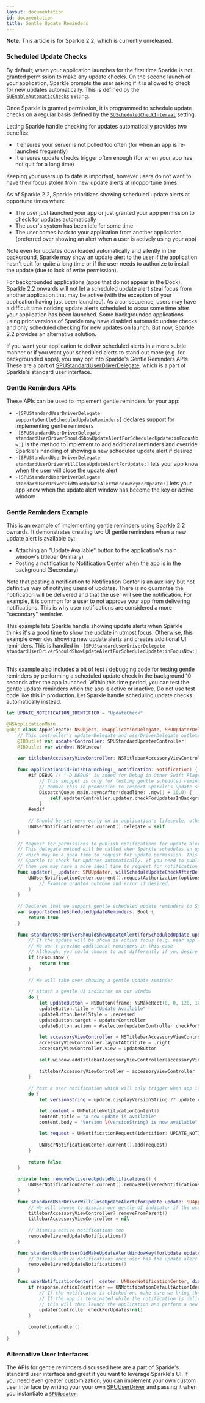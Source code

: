 ```yaml
---
layout: documentation
id: documentation
title: Gentle Update Reminders
---
```


**Note**: This article is for Sparkle 2.2, which is currently unreleased.

### Scheduled Update Checks

By default, when your application launches for the first time Sparkle is not granted permission to make any update checks. On the second launch of your application, Sparkle prompts the user asking if it is allowed to check for new updates automatically. This is defined by the [`SUEnableAutomaticChecks`](/documentation/customization) setting.

Once Sparkle is granted permission, it is programmed to schedule update checks on a regular basis defined by the [`SUScheduledCheckInterval`](/documentation/customization/) setting.

Letting Sparkle handle checking for updates automatically provides two benefits:
* It ensures your server is not polled too often (for when an app is re-launched frequently)
* It ensures update checks trigger often enough (for when your app has not quit for a long time)

Keeping your users up to date is important, however users do not want to have their focus stolen from new update alerts at inopportune times.

As of Sparkle 2.2, Sparkle prioritizes showing scheduled update alerts at opportune times when:
* The user just launched your app or just granted your app permission to check for updates automatically
* The user's system has been idle for some time
* The user comes back to your application from another application (preferred over showing an alert when a user is actively using your app)

Note even for updates downloaded automatically and silently in the background, Sparkle may show an update alert to the user if the application hasn't quit for quite a long time or if the user needs to authorize to install the update (due to lack of write permission).

For backgrounded applications (apps that do not appear in the Dock), Sparkle 2.2 onwards will not let a scheduled update alert steal focus from another application that may be active (with the exception of your application having just been launched). As a consequence, users may have a difficult time noticing update alerts scheduled to occur some time after your application has been launched. Some backgrounded applications using prior versions of Sparkle may have disabled automatic update checks and only scheduled checking for new updates on launch. But now, Sparkle 2.2 provides an alternative solution.

If you want your application to deliver scheduled alerts in a more subtle manner or if you want your scheduled alerts to stand out more (e.g. for backgrounded apps), you may opt into Sparkle's Gentle Reminders APIs. These are a part of [SPUStandardUserDriverDelegate](/documentation/api-reference/Protocols/SPUStandardUserDriverDelegate.html), which is a part of Sparkle's standard user interface.

### Gentle Reminders APIs

These APIs can be used to implement gentle reminders for your app:

* `-[SPUStandardUserDriverDelegate supportsGentleScheduledUpdateReminders]` declares support for implementing gentle reminders
* `-[SPUStandardUserDriverDelegate standardUserDriverShouldShowUpdateAlertForScheduledUpdate:inFocusNow:]` is the method to implement to add additional reminders and override Sparkle's handling of showing a new scheduled update alert if desired
* `-[SPUStandardUserDriverDelegate standardUserDriverWillCloseUpdateAlertForUpdate:]` lets your app know when the user will close the update alert
* `-[SPUStandardUserDriverDelegate standardUserDriverDidMakeUpdateAlertWindowKeyForUpdate:]` lets your app know when the update alert window has become the key or active window

### Gentle Reminders Example

This is an example of implementing gentle reminders using Sparkle 2.2 ownards. It demonstrates creating two UI gentle reminders when a new update alert is available by:
* Attaching an "Update Available" button to the application's main window's titlebar (Primary)
* Posting a notification to Notification Center when the app is in the background (Secondary)

Note that posting a notification to Notification Center is an auxiliary but not definitive way of notifying users of updates. There is no guarantee the notification will be delivered and that the user will see the notification. For example, it is common for a user to not approve your app from delivering notifications. This is why user notifications are considered a more "secondary" reminder.

This example lets Sparkle handle showing update alerts when Sparkle thinks it's a good time to show the update in utmost focus. Otherwise, this example overrides showing new update alerts and creates additional UI reminders. This is handled in `-[SPUStandardUserDriverDelegate standardUserDriverShouldShowUpdateAlertForScheduledUpdate:inFocusNow:]`.

This example also includes a bit of test / debugging code for testing gentle reminders by performing a scheduled update check in the background 10 seconds after the app launched. Within this time period, you can test the gentle update reminders when the app is active or inactive. Do not use test code like this in production. Let Sparkle handle scheduling update checks automatically instead.

```swift
let UPDATE_NOTIFICATION_IDENTIFIER = "UpdateCheck"

@NSApplicationMain
@objc class AppDelegate: NSObject, NSApplicationDelegate, SPUUpdaterDelegate, SPUStandardUserDriverDelegate, UNUserNotificationCenterDelegate {
    // This controller's updaterDelegate and userDriverDelegate outlets are connected to this instance as well
    @IBOutlet var updaterController: SPUStandardUpdaterController!
    @IBOutlet var window: NSWindow!
    
    var titlebarAccessoryViewController: NSTitlebarAccessoryViewController? = nil
    
    func applicationDidFinishLaunching(_ notification: Notification) {
        #if DEBUG // "-D DEBUG" is added for Debug in Other Swift Flags
            // This snippet is only for testing gentle scheduled reminders
            // Remove this in production to respect Sparkle's update scheduler
            DispatchQueue.main.asyncAfter(deadline: .now() + 10.0) {
                self.updaterController.updater.checkForUpdatesInBackground()
            }
        #endif
        
        // Should be set very early on in application's lifecycle, otherwise notifications could be missed. This is a good place.
        UNUserNotificationCenter.current().delegate = self
    }
    
    // Request for permissions to publish notifications for update alerts
    // This delegate method will be called when Sparkle schedules an update check in the future,
    // which may be a good time to request for update permission. This will be after the user has allowed
    // Sparkle to check for updates automatically. If you need to publish notifications for other reasons,
    // then you may have a more ideal time to request for notification authorization unrelated to update checking.
    func updater(_ updater: SPUUpdater, willScheduleUpdateCheckAfterDelay delay: TimeInterval) {
        UNUserNotificationCenter.current().requestAuthorization(options: [.badge, .alert, .sound]) { granted, error in
            // Examine granted outcome and error if desired...
        }
    }
    
    // Declares that we support gentle scheduled update reminders to Sparkle's standard user driver
    var supportsGentleScheduledUpdateReminders: Bool {
        return true
    }
    
    func standardUserDriverShouldShowUpdateAlert(forScheduledUpdate update: SUAppcastItem, inFocusNow: Bool) -> Bool {
        // If the update will be shown in active focus (e.g. near app launch), let Sparkle take care of handling the update alert.
        // We won't provide additional reminders in this case
        // Although, you could choose to act differently if you desire
        if inFocusNow {
            return true
        }
        
        // We will take over showing a gentle update reminder
        
        // Attach a gentle UI indicator on our window
        do {
            let updateButton = NSButton(frame: NSMakeRect(0, 0, 120, 100))
            updateButton.title = "Update Available"
            updateButton.bezelStyle = .recessed
            updateButton.target = updaterController
            updateButton.action = #selector(updaterController.checkForUpdates(_:))
            
            let accessoryViewController = NSTitlebarAccessoryViewController()
            accessoryViewController.layoutAttribute = .right
            accessoryViewController.view = updateButton
            
            self.window.addTitlebarAccessoryViewController(accessoryViewController)
            
            titlebarAccessoryViewController = accessoryViewController
        }
        
        // Post a user notification which will only trigger when app is not active
        do {
            let versionString = update.displayVersionString ?? update.versionString

            let content = UNMutableNotificationContent()
            content.title = "A new update is available"
            content.body = "Version \(versionString) is now available"
            
            let request = UNNotificationRequest(identifier: UPDATE_NOTIFICATION_IDENTIFIER, content: content, trigger: nil)
            
            UNUserNotificationCenter.current().add(request)
        }
        
        return false
    }
    
    private func removeDeliveredUpdateNotifications() {
        UNUserNotificationCenter.current().removeDeliveredNotifications(withIdentifiers: [UPDATE_NOTIFICATION_IDENTIFIER])
    }
    
    func standardUserDriverWillCloseUpdateAlert(forUpdate update: SUAppcastItem) {
        // We will choose to dismiss our gentle UI indicator if the user closes the update alert
        titlebarAccessoryViewController?.removeFromParent()
        titlebarAccessoryViewController = nil
        
        // Dismiss active notifications too
        removeDeliveredUpdateNotifications()
    }
    
    func standardUserDriverDidMakeUpdateAlertWindowKey(forUpdate update: SUAppcastItem) {
        // Dismiss active notifications once user has the update alert window as the key window
        removeDeliveredUpdateNotifications()
    }
    
    func userNotificationCenter(_ center: UNUserNotificationCenter, didReceive response: UNNotificationResponse, withCompletionHandler completionHandler: @escaping () -> Void) {
        if response.actionIdentifier == UNNotificationDefaultActionIdentifier {
            // If the notificaton is clicked on, make sure we bring the update in focus
            // If the app is terminated while the notification is delivered and clicked by the user,
            // this will then launch the application and perform a new update check
            updaterController.checkForUpdates(nil)
        }
        
        completionHandler()
    }
}
```

### Alternative User Interfaces

The APIs for gentle reminders discussed here are a part of Sparkle's standard user interface and great if you want to leverage Sparkle's UI. If you need even greater customization, you can implement your own custom user interface by writing your your own [SPUUserDriver](/documentation/api-reference/Protocols/SPUUserDriver.html) and passing it when you instantiate a [`SPUUpdater`](/documentation/api-reference/Classes/SPUUpdater.html). 
